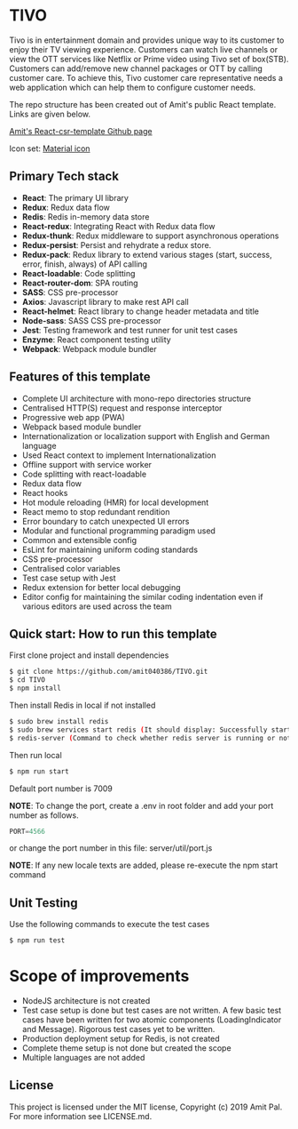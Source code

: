 # TIVO

Tivo is in entertainment domain and provides unique way to its customer to enjoy their TV
viewing experience. Customers can watch live channels or view the OTT services like Netflix
or Prime video using Tivo set of box(STB). Customers can add/remove new channel
packages or OTT by calling customer care. To achieve this, Tivo customer care
representative needs a web application which can help them to configure customer needs.

The repo structure has been created out of Amit's public React template. Links are given below.

[Amit's React-csr-template Github page](https://amit040386.github.io/react-csr-template/)

Icon set: [Material icon](https://material.io/resources/icons/?icon=search&style=baseline)

## Primary Tech stack

- **React**: The primary UI library
- **Redux**: Redux data flow
- **Redis**: Redis in-memory data store
- **React-redux**: Integrating React with Redux data flow
- **Redux-thunk**: Redux middleware to support asynchronous operations
- **Redux-persist**: Persist and rehydrate a redux store.
- **Redux-pack**: Redux library to extend various stages (start, success, error, finish, always) of API calling
- **React-loadable**: Code splitting
- **React-router-dom**: SPA routing
- **SASS**: CSS pre-processor
- **Axios**: Javascript library to make rest API call
- **React-helmet**: React library to change header metadata and title
- **Node-sass**: SASS CSS pre-processor
- **Jest**: Testing framework and test runner for unit test cases
- **Enzyme**: React component testing utility
- **Webpack**: Webpack module bundler

## Features of this template

- Complete UI architecture with mono-repo directories structure
- Centralised HTTP(S) request and response interceptor
- Progressive web app (PWA)
- Webpack based module bundler
- Internationalization or localization support with English and German language
- Used React context to implement Internationalization
- Offline support with service worker
- Code splitting with react-loadable
- Redux data flow
- React hooks
- Hot module reloading (HMR) for local development
- React memo to stop redundant rendition
- Error boundary to catch unexpected UI errors
- Modular and functional programming paradigm used
- Common and extensible config
- EsLint for maintaining uniform coding standards
- CSS pre-processor
- Centralised color variables
- Test case setup with Jest
- Redux extension for better local debugging
- Editor config for maintaining the similar coding indentation even if various editors are used across the team

## Quick start: How to run this template

First clone project and install dependencies

```sh
$ git clone https://github.com/amit040386/TIVO.git
$ cd TIVO
$ npm install
```

Then install Redis in local if not installed

```sh
$ sudo brew install redis
$ sudo brew services start redis (It should display: Successfully started redis)
$ redis-server (Command to check whether redis server is running or not)
```

Then run local

```sh
$ npm run start
```

Default port number is 7009

**NOTE**: To change the port, create a .env in root folder and add your port number as follows.

```javascript
PORT=4566
```

or change the port number in this file: server/util/port.js

**NOTE**: If any new locale texts are added, please re-execute the npm start command

## Unit Testing

Use the following commands to execute the test cases

```sh
$ npm run test
```

# Scope of improvements

- NodeJS architecture is not created
- Test case setup is done but test cases are not written. A few basic test cases have been written for two atomic components (LoadingIndicator and Message). Rigorous test cases yet to be written.
- Production deployment setup for Redis, is not created
- Complete theme setup is not done but created the scope
- Multiple languages are not added

## License

This project is licensed under the MIT license, Copyright (c) 2019 Amit Pal. For more information see LICENSE.md.
